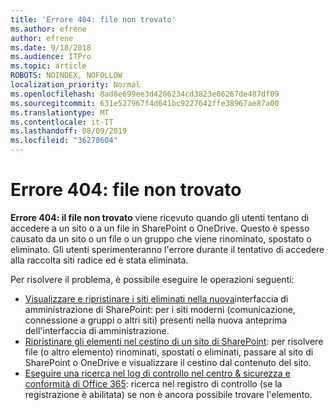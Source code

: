 ```yaml
---
title: 'Errore 404: file non trovato'
ms.author: efrene
author: efrene
ms.date: 9/18/2018
ms.audience: ITPro
ms.topic: article
ROBOTS: NOINDEX, NOFOLLOW
localization_priority: Normal
ms.openlocfilehash: 8ad8e699ee3d4206234cd3823e06267de487df09
ms.sourcegitcommit: 631e527967f4d641bc9227642ffe38967ae87a00
ms.translationtype: MT
ms.contentlocale: it-IT
ms.lasthandoff: 08/09/2019
ms.locfileid: "36270604"
---
```

# <a name="error-404-file-not-found"></a>Errore 404: file non trovato

**Errore 404: il file non trovato** viene ricevuto quando gli utenti tentano di accedere a un sito o a un file in SharePoint o OneDrive. Questo è spesso causato da un sito o un file o un gruppo che viene rinominato, spostato o eliminato.
Gli utenti sperimenteranno l'errore durante il tentativo di accedere alla raccolta siti radice ed è stata eliminata.

Per risolvere il problema, è possibile eseguire le operazioni seguenti:
- [Visualizzare e ripristinare i siti eliminati nella nuova](https://docs.microsoft.com/sharepoint/view-and-restore-deleted-sites-in-new-admin-center)interfaccia di amministrazione di SharePoint: per i siti moderni (comunicazione, connessione a gruppi o altri siti) presenti nella nuova anteprima dell'interfaccia di amministrazione.
- [Ripristinare gli elementi nel cestino di un sito di SharePoint](https://support.office.com/article/Restore-items-in-the-Recycle-Bin-of-a-SharePoint-site-6df466b6-55f2-4898-8d6e-c0dff851a0be): per risolvere file (o altro elemento) rinominati, spostati o eliminati, passare al sito di SharePoint o OneDrive e visualizzare il cestino dal contenuto del sito.
- [Eseguire una ricerca nel log di controllo nel centro &amp; sicurezza e conformità di Office 365](https://support.office.com/client/search-the-audit-log-in-the-office-365-security-compliance-center-0d4d0f35-390b-4518-800e-0c7ec95e946c): ricerca nel registro di controllo (se la registrazione è abilitata) se non è ancora possibile trovare l'elemento.